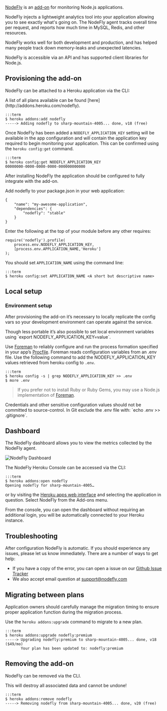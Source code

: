 [NodeFly](http://addons.heroku.com/nodefly) is an [add-on](http://addons.heroku.com) for monitoring Node.js applications.

NodeFly injects a lightweight analytics tool into your application
allowing you to see exactly what's going on.
The NodeFly agent tracks overall time per request,
and reports how much time in MySQL, Redis, and other resources.

NodeFly works well for both development and production,
and has helped many people track down memory-leaks and unexpected latencies.

NodeFly is accessible via an API and has supported client libraries for Node.js.

## Provisioning the add-on

NodeFly can be attached to a Heroku application via the  CLI:

<div class="callout" markdown="1">
A list of all plans available can be found [here](http://addons.heroku.com/nodefly).
</div>

    :::term
    $ heroku addons:add nodefly
    -----> Adding nodefly to sharp-mountain-4005... done, v18 (free)

Once NodeFly has been added a `NODEFLY_APPLICATION_KEY` setting will be available in the app configuration and will contain the application key required to begin monitoring your application. This can be confirmed using the `heroku config:get` command.

    :::term
    $ heroku config:get NODEFLY_APPLICATION_KEY
    00000000-0000-0000-0000-000000000000

After installing NodeFly the application should be configured to fully integrate with the add-on.

Add nodefly to your package.json in your web application:

    {
        "name": "my-awesome-application",
        "dependencies": {
            "nodefly": "stable"
        }
    }

Enter the following at the top of your module before any other requires:

    require('nodefly').profile(
        process.env.NODEFLY_APPLICATION_KEY,
        [process.env.APPLICATION_NAME,'Heroku']
    );

You should set `APPLICATION_NAME` using the command line:
    
    :::term
    $ heroku config:set APPLICATION_NAME <A short but descriptive name>

## Local setup

### Environment setup

After provisioning the add-on it’s necessary to locally replicate the config vars so your development environment can operate against the service.

<div class="callout" markdown="1">
Though less portable it’s also possible to set local environment variables using `export NODEFLY_APPLICATION_KEY=value`.
</div>

Use [Foreman](config-vars#local_setup) to reliably configure and run the process formation specified in your app’s [Procfile](procfile). Foreman reads configuration variables from an .env file. Use the following command to add the NODEFLY_APPLICATION_KEY values retrieved from heroku config to `.env`.

    :::term
    $ heroku config -s | grep NODEFLY_APPLICATION_KEY >> .env
    $ more .env

> If you prefer not to install Ruby or Ruby Gems,
> you may use a Node.js implementation of [Foreman](https://npmjs.org/package/foreman).

<p class="warning" markdown="1">
Credentials and other sensitive configuration values should not be committed to source-control. In Git exclude the .env file with: `echo .env >> .gitignore`.
</p>

## Dashboard

The NodeFly dashboard allows you to view the metrics collected by the NodeFly agent.

![NodeFly Dashboard](//raw.github.com/gist/7242786cbbcf5b044971/aa844493dfdd04bf53c5c9423f9dce8d42a38e62/dashboard.png)

The NodeFly Heroku Console can be accessed via the CLI:

    :::term
    $ heroku addons:open nodefly
    Opening nodefly for sharp-mountain-4005…

or by visiting the [Heroku apps web interface](http://heroku.com/myapps) and selecting the application in question. Select NodeFly from the Add-ons menu.

From the console, you can open the dashboard without requiring an additional login, you will be automatically connected to your Heroku instance.

## Troubleshooting

After configuration NodeFly is automatic.
If you should experience any issues, please let us know immediately.
There are a number of ways to get help:

- If you have a copy of the error, you can open a issue on our [Github Issue Tracker](https://github.com/NodeFly/NodeFly/issues)
- We also accept email question at support@nodefly.com

## Migrating between plans

<div class="note" markdown="1">Application owners should carefully manage the migration timing to ensure proper application function during the migration process.</div>

Use the `heroku addons:upgrade` command to migrate to a new plan.

    :::term
    $ heroku addons:upgrade nodefly:premium
    -----> Upgrading nodefly:premium to sharp-mountain-4005... done, v18 ($49/mo)
           Your plan has been updated to: nodefly:premium

## Removing the add-on

NodeFly can be removed via the  CLI.

<div class="warning" markdown="1">This will destroy all associated data and cannot be undone!</div>

    :::term
    $ heroku addons:remove nodefly
    -----> Removing nodefly from sharp-mountain-4005... done, v20 (free)
